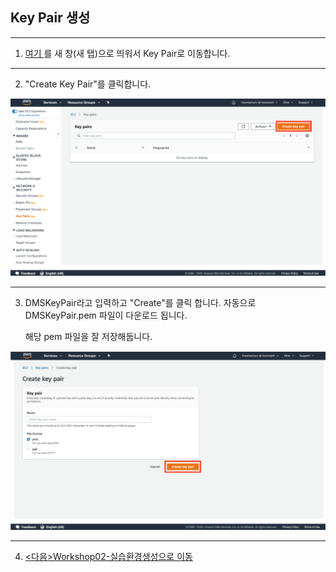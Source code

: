 ## Key Pair 생성

---

1. [여기 ](http://amzn.to/2kcoMQp) 를 새 창(새 탭)으로 띄워서 Key Pair로 이동합니다. 

---

2. "Create Key Pair"를 클릭합니다.

![image-20220326234934597](images/image-20220326234934597.png)

---

3. DMSKeyPair라고 입력하고 "Create"를 클릭 합니다. 자동으로 DMSKeyPair.pem 파일이 다운로드 됩니다.

   해당 pem 파일을 잘 저장해둡니다.

![image-20220326235214062](images/image-20220326235214062.png)

---

4. [<다음>Workshop02-실습환경생성으로 이동 ](./02.md) 







